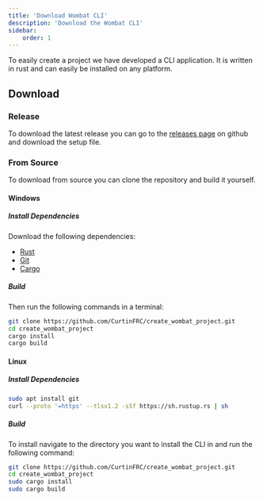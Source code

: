 ```yaml
---
title: 'Download Wombat CLI'
description: 'Download the Wombat CLI'
sidebar:
    order: 1
---
```


To easily create a project we have developed a CLI application. It is written in rust and can easily be installed on any platform.

## Download

### Release

To download the latest release you can go to the [releases page](https://github.com/spacey-sooty/create_wombat_project/releases) on github and download the setup file.

### From Source

To download from source you can clone the repository and build it yourself.

#### Windows

##### Install Dependencies
Download the following dependencies:

- [Rust](https://www.rust-lang.org/tools/install)
- [Git](https://git-scm.com/downloads)
- [Cargo](https://doc.rust-lang.org/cargo/getting-started/installation.html)

##### Build

Then run the following commands in a terminal:
```bash
git clone https://github.com/CurtinFRC/create_wombat_project.git
cd create_wombat_project
cargo install
cargo build
```

#### Linux

##### Install Dependencies
```bash
sudo apt install git
curl --proto '=https' --tlsv1.2 -sSf https://sh.rustup.rs | sh
```

##### Build 
To install navigate to the directory you want to install the CLI in and run the following command:
```bash
git clone https://github.com/CurtinFRC/create_wombat_project.git
cd create_wombat_project
sudo cargo install
sudo cargo build
```

